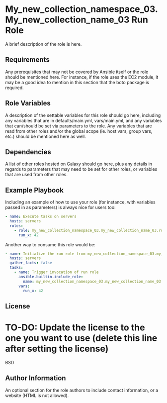 My_new_collection_namespace_03.My_new_collection_name_03 Run Role
========================

A brief description of the role is here.

Requirements
------------

Any prerequisites that may not be covered by Ansible itself or the role should be mentioned here. For instance, if the role uses the EC2 module, it may be a good idea to mention in this section that the boto package is required.

Role Variables
--------------

A description of the settable variables for this role should go here, including any variables that are in defaults/main.yml, vars/main.yml, and any variables that can/should be set via parameters to the role. Any variables that are read from other roles and/or the global scope (ie. host vars, group vars, etc.) should be mentioned here as well.

Dependencies
------------

A list of other roles hosted on Galaxy should go here, plus any details in regards to parameters that may need to be set for other roles, or variables that are used from other roles.

Example Playbook
----------------

Including an example of how to use your role (for instance, with variables passed in as parameters) is always nice for users too:

```yaml
- name: Execute tasks on servers
  hosts: servers
  roles:
    - role: my_new_collection_namespace_03.my_new_collection_name_03.run
      run_x: 42
```

Another way to consume this role would be:

```yaml
- name: Initialize the run role from my_new_collection_namespace_03.my_new_collection_name_03
  hosts: servers
  gather_facts: false
  tasks:
    - name: Trigger invocation of run role
      ansible.builtin.include_role:
        name: my_new_collection_namespace_03.my_new_collection_name_03.run
      vars:
        run_x: 42
```

License
-------

# TO-DO: Update the license to the one you want to use (delete this line after setting the license)
BSD

Author Information
------------------

An optional section for the role authors to include contact information, or a website (HTML is not allowed).
